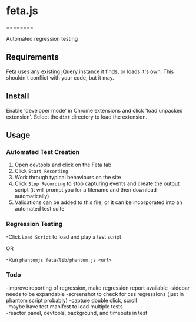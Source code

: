 # feta.js
========

Automated regression testing

## Requirements

Feta uses any existing jQuery instance it finds, or loads it's own.  This shouldn't conflict with your code, but it may.


## Install

Enable 'developer mode' in Chrome extensions and click 'load unpacked extension'.  Select the `dist` directory to load the extension.


## Usage

### Automated Test Creation

1. Open devtools and click on the Feta tab
2. Click `Start Recording`
3. Work through typical behaviours on the site
4. Click `Stop Recording` to stop capturing events and create the output script (it will prompt you for a filename and then download automatically)
5. Validations can be added to this file, or it can be incorporated into an automated test suite


### Regression Testing

-Click `Load Script` to load and play a test script

OR

-Run `phantomjs feta/lib/phantom.js <url>`


### Todo
 
-improve reporting of regression, make regression report available
-sidebar needs to be expandable
-screenshot to check for css regressions (just in phantom script probably)
-capture double click, scroll  
-maybe have test manifest to load multiple tests  
-reactor panel, devtools, background, and timeouts in test

